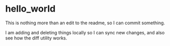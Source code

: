 hello_world
===========

This is nothing more than an edit to the readme, so I can commit something.

I am adding and deleting things locally so I can sync new changes, and also see how the diff utility works.
